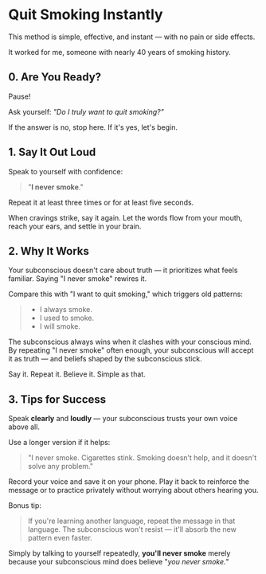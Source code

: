 # Quit Smoking Instantly

This method is simple, effective, and instant — with no pain or side effects.

It worked for me, someone with nearly 40 years of smoking history.

## 0. Are You Ready?

Pause! 

Ask yourself: *"Do I truly want to quit smoking?"*

If the answer is no, stop here. If it's yes, let's begin.

## 1. Say It Out Loud

Speak to yourself with confidence:

> "**I never smoke**."

Repeat it at least three times or for at least five seconds.

When cravings strike, say it again. Let the words flow from your mouth, reach your ears, and settle in your brain.

## 2. Why It Works

Your subconscious doesn't care about truth — it prioritizes what feels familiar. Saying "I never smoke" rewires it.

Compare this with "I want to quit smoking," which triggers old patterns:

> - I always smoke.
> - I used to smoke.
> - I will smoke.

The subconscious always wins when it clashes with your conscious mind. By repeating "I never smoke" often enough, your subconscious will accept it as truth — and beliefs shaped by the subconscious stick.

Say it. Repeat it. Believe it. Simple as that.

## 3. Tips for Success

Speak **clearly** and **loudly** — your subconscious trusts your own voice above all.

Use a longer version if it helps:

> "I never smoke. Cigarettes stink. Smoking doesn’t help, and it doesn't solve any problem."

Record your voice and save it on your phone. Play it back to reinforce the message or to practice privately without worrying about others hearing you.

Bonus tip:

>If you're learning another language, repeat the message in that language. The subconscious won't resist — it'll absorb the new pattern even faster.

Simply by talking to yourself repeatedly, **you'll never smoke** merely because your subconscious mind does believe "*you never smoke.*"
